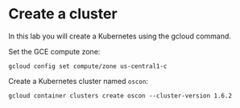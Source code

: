 # Create a cluster

In this lab you will create a Kubernetes using the gcloud command.

Set the GCE compute zone:

```
gcloud config set compute/zone us-central1-c
```

Create a Kubernetes cluster named `oscon`:

```
gcloud container clusters create oscon --cluster-version 1.6.2
```
